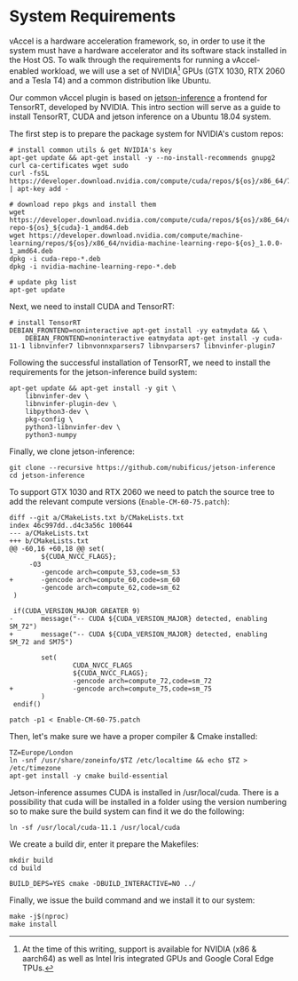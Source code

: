 # System Requirements

vAccel is a hardware acceleration framework, so, in order to use it the system
must have a hardware accelerator and its software stack installed in the Host
OS. To walk through the requirements for running a vAccel-enabled workload, we
will use a set of NVIDIA[^1] GPUs (GTX 1030, RTX 2060 and a Tesla T4) and a common
distribution like Ubuntu. 

Our common vAccel plugin is based on [jetson-inference](https://github.com/) a
frontend for TensorRT, developed by NVIDIA. This intro section will serve as a
guide to install TensorRT, CUDA and jetson inference on a Ubuntu 18.04 system.

The first step is to prepare the package system for NVIDIA's custom repos:

```
# install common utils & get NVIDIA's key
apt-get update && apt-get install -y --no-install-recommends gnupg2 curl ca-certificates wget sudo
curl -fsSL https://developer.download.nvidia.com/compute/cuda/repos/${os}/x86_64/7fa2af80.pub | apt-key add -

# download repo pkgs and install them
wget https://developer.download.nvidia.com/compute/cuda/repos/${os}/x86_64/cuda-repo-${os}_${cuda}-1_amd64.deb
wget https://developer.download.nvidia.com/compute/machine-learning/repos/${os}/x86_64/nvidia-machine-learning-repo-${os}_1.0.0-1_amd64.deb
dpkg -i cuda-repo-*.deb
dpkg -i nvidia-machine-learning-repo-*.deb

# update pkg list
apt-get update
```

Next, we need to install CUDA and TensorRT:

```
# install TensorRT
DEBIAN_FRONTEND=noninteractive apt-get install -yy eatmydata && \
	DEBIAN_FRONTEND=noninteractive eatmydata apt-get install -y cuda-11-1 libnvinfer7 libnvonnxparsers7 libnvparsers7 libnvinfer-plugin7
```

Following the successful installation of TensorRT, we need to install the requirements for the jetson-inference build system:

```
apt-get update && apt-get install -y git \
	libnvinfer-dev \
	libnvinfer-plugin-dev \
	libpython3-dev \
	pkg-config \
	python3-libnvinfer-dev \
	python3-numpy
```

Finally, we clone jetson-inference:

```
git clone --recursive https://github.com/nubificus/jetson-inference
cd jetson-inference
```

To support GTX 1030 and RTX 2060 we need to patch the source tree to add the relevant compute versions (`Enable-CM-60-75.patch`):


```
diff --git a/CMakeLists.txt b/CMakeLists.txt
index 46c997dd..d4c3a56c 100644
--- a/CMakeLists.txt
+++ b/CMakeLists.txt
@@ -60,16 +60,18 @@ set(
        ${CUDA_NVCC_FLAGS}; 
     -O3 
        -gencode arch=compute_53,code=sm_53
+       -gencode arch=compute_60,code=sm_60
        -gencode arch=compute_62,code=sm_62
 )
 
 if(CUDA_VERSION_MAJOR GREATER 9)
-       message("-- CUDA ${CUDA_VERSION_MAJOR} detected, enabling SM_72")
+       message("-- CUDA ${CUDA_VERSION_MAJOR} detected, enabling SM_72 and SM75")
 
        set(
                CUDA_NVCC_FLAGS
                ${CUDA_NVCC_FLAGS}; 
                -gencode arch=compute_72,code=sm_72
+               -gencode arch=compute_75,code=sm_75
        )
 endif()
```

```
patch -p1 < Enable-CM-60-75.patch
```

Then, let's make sure we have a proper compiler & Cmake installed:

```
TZ=Europe/London 
ln -snf /usr/share/zoneinfo/$TZ /etc/localtime && echo $TZ > /etc/timezone
apt-get install -y cmake build-essential
```

Jetson-inference assumes CUDA is installed in /usr/local/cuda. There is a
possibility that cuda will be installed in a folder using the version numbering
so to make sure the build system can find it we do the following:

```
ln -sf /usr/local/cuda-11.1 /usr/local/cuda
```

We create a build dir, enter it prepare the Makefiles:
```
mkdir build
cd build

BUILD_DEPS=YES cmake -DBUILD_INTERACTIVE=NO ../

```

Finally, we issue the build command and we install it to our system:

```
make -j$(nproc)
make install
```

[^1]: At the time of this writing, support is available for
NVIDIA (x86 & aarch64) as well as Intel Iris integrated GPUs and Google Coral
Edge TPUs.

